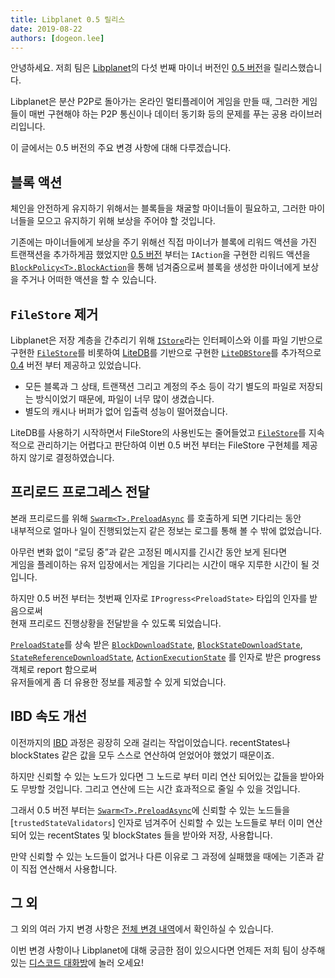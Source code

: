 ```yaml
---
title: Libplanet 0.5 릴리스
date: 2019-08-22
authors: [dogeon.lee]
---
```


안녕하세요. 저희 팀은 [Libplanet]의 다섯 번째 마이너 버전인 [0.5 버전][1]을 릴리스했습니다.

Libplanet은 분산 P2P로 돌아가는 온라인 멀티플레이어 게임을 만들 때, 그러한 게임들이 매번 구현해야 하는 P2P 통신이나 데이터 동기화 등의 문제를 푸는 공용 라이브러리입니다.

이 글에서는 0.5 버전의 주요 변경 사항에 대해 다루겠습니다.

[Libplanet]: https://libplanet.io/


블록 액션
-------

체인을 안전하게 유지하기 위해서는 블록들을 채굴할 마이너들이 필요하고, 그러한 마이너들을 모으고 유지하기 위해 보상을 주어야 할 것입니다.
 
기존에는 마이너들에게 보상을 주기 위해선 직접 마이너가 블록에 리워드 액션을 가진 트랜잭션을 추가하게끔 했었지만 [0.5 버전][1] 부터는 `IAction`을 구현한 리워드 액션을 [`BlockPolicy<T>.BlockAction`]을 통해 넘겨줌으로써 블록을 생성한 마이너에게 보상을 주거나 어떠한 액션을 할 수 있습니다.

[`BlockPolicy<T>.BlockAction`]: https://docs.libplanet.io/0.5.0/api/Libplanet.Blockchain.Policies.BlockPolicy-1.html#Libplanet_Blockchain_Policies_BlockPolicy_1_BlockAction


`FileStore` 제거
---------------

Libplanet은 저장 계층을 간추리기 위해 [`IStore`]라는 인터페이스와 이를 파일 기반으로 구현한 [`FileStore`]를 비롯하여 [LiteDB]를 기반으로 구현한 [`LiteDBStore`]를 추가적으로 [0.4] 버전 부터 제공하고 있었습니다. 

- 모든 블록과 그 상태, 트랜잭션 그리고 계정의 주소 등이 각기 별도의 파일로 저장되는 방식이었기 때문에, 파일이 너무 많이 생겼습니다.
- 별도의 캐시나 버퍼가 없어 입출력 성능이 떨어졌습니다. 

LiteDB를 사용하기 시작하면서 FileStore의 사용빈도는 줄어들었고 [`FileStore`]를 지속적으로 관리하기는 어렵다고 판단하여 이번 0.5 버전 부터는 FileStore 구현체를 제공하지 않기로 결정하였습니다.

[0.4]: ../07/libplanet-0.4/
[`IStore`]: https://docs.libplanet.io/0.5.0/api/Libplanet.Store.IStore.html
[`FileStore`]: https://docs.libplanet.io/0.4.0/api/Libplanet.Store.FileStore.html
[LiteDB]: https://www.litedb.org/
[`LiteDBStore`]: https://docs.libplanet.io/0.5.0/api/Libplanet.Store.LiteDBStore.html


프리로드 프로그레스 전달
------------------

본래 프리로드를 위해 [`Swarm<T>.PreloadAsync`] 를 호출하게 되면 기다리는 동안  
내부적으로 얼마나 일이 진행되었는지 같은 정보는 로그를 통해 볼 수 밖에 없었습니다.

아무런 변화 없이 <q>로딩 중</q>과 같은 고정된 메시지를 긴시간 동안 보게 된다면  
게임을 플레이하는 유저 입장에서는 게임을 기다리는 시간이 매우 지루한 시간이 될 것입니다.

하지만 0.5 버전 부터는 첫번째 인자로 `IProgress<PreloadState>` 타입의 인자를 받음으로써  
현재 프리로드 진행상황을 전달받을 수 있도록 되었습니다.

[`PreloadState`]를 상속 받은 [`BlockDownloadState`], [`BlockStateDownloadState`],  
[`StateReferenceDownloadState`], [`ActionExecutionState`] 를 인자로 받은 progress 객체로 report 함으로써  
유저들에게 좀 더 유용한 정보를 제공할 수 있게 되었습니다.

[`Swarm<T>.PreloadAsync`]: https://docs.libplanet.io/0.5.0/api/Libplanet.Net.Swarm-1.html#Libplanet_Net_Swarm_1_PreloadAsync_System_IProgress_Libplanet_Net_PreloadState__System_Collections_Immutable_IImmutableSet_Libplanet_Address__System_Threading_CancellationToken_
[`PreloadState`]: https://docs.libplanet.io/0.5.0/api/Libplanet.Net.PreloadState.html
[`BlockDownloadState`]: https://docs.libplanet.io/0.5.0/api/Libplanet.Net.BlockDownloadState.html
[`BlockStateDownloadState`]: https://docs.libplanet.io/0.5.0/api/Libplanet.Net.BlockStateDownloadState.html
[`StateReferenceDownloadState`]: https://docs.libplanet.io/0.5.0/api/Libplanet.Net.StateReferenceDownloadState.html
[`ActionExecutionState`]: https://docs.libplanet.io/0.5.0/api/Libplanet.Net.ActionExecutionState.html


IBD 속도 개선
-----------

이전까지의 [IBD] 과정은 굉장히 오래 걸리는 작업이었습니다. recentStates나 blockStates 같은 값을 모두 스스로 연산하여 얻었어야 했었기 때문이죠.

하지만 신뢰할 수 있는 노드가 있다면 그 노드로 부터 미리 연산 되어있는 값들을 받아와도 무방할 것입니다. 그리고 연산에 드는 시간 효과적으로 줄일 수 있을 것입니다.

그래서 0.5 버전 부터는 [`Swarm<T>.PreloadAsync`]에 신뢰할 수 있는 노드들을 [`trustedStateValidators`] 인자로 넘겨주어 신뢰할 수 있는 노드들로 부터 이미 연산되어 있는 recentStates 및 blockStates 들을 받아와 저장, 사용합니다.

만약 신뢰할 수 있는 노드들이 없거나 다른 이유로 그 과정에 실패했을 때에는 기존과 같이 직접 연산해서 사용합니다.

[IBD]: https://bitcoin.org/en/glossary/initial-block-download


그 외
----

그 외의 여러 가지 변경 사항은 [전체 변경 내역][1]에서 확인하실 수 있습니다.

이번 변경 사항이나 Libplanet에 대해 궁금한 점이 있으시다면 언제든 저희 팀이 상주해 있는 [디스코드 대화방]에 놀러 오세요!


[1]: https://github.com/planetarium/libplanet/releases/tag/0.5.0
[디스코드 대화방]: https://discord.gg/ue9fgc3
